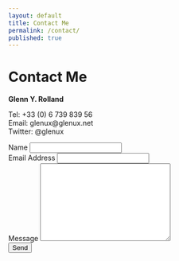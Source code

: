 ```yaml
---
layout: default
title: Contact Me
permalink: /contact/
published: true
---
```


<div id="contact">
  <h1 class="pageTitle">Contact Me</h1>
  <div class="contactContent">
    <p><b>Glenn Y. Rolland</b></p>
    <p>
    Tel: +33 (0) 6 739 839 56<br/>
    Email: glenux@glenux.net<br/>
    Twitter: @glenux</p>
  </div>
  <form action="http://formspree.io/glenux@glenux.net" method="POST">
    <label for="name">Name</label>    
    <input type="text" id="name" name="name" class="full-width"><br>
    <label for="email">Email Address</label>
    <input type="email" id="email" name="_replyto" class="full-width"><br>
    <label for="message">Message</label>
    <textarea name="message" id="message" cols="30" rows="10" class="full-width"></textarea><br>
    <input type="submit" value="Send" class="button">
  </form>
</div>
